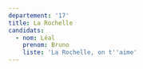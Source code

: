 ```yaml
---
departement: '17'
title: La Rochelle
candidats:
  - nom: Léal
    prenom: Bruno
    liste: 'La Rochelle, on t''aime'
---
```

